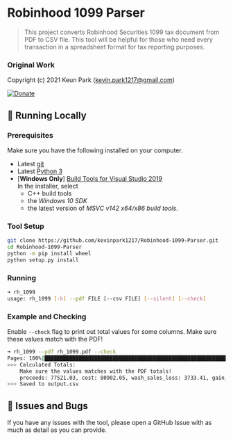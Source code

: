 # Robinhood 1099 Parser

> This project converts Robinhood Securities 1099 tax document from PDF to CSV file. This tool will be helpful for those who need every transaction in a spreadsheet format for tax reporting purposes.


### Original Work

Copyright (c) 2021 Keun Park (kevin.park1217@gmail.com)

[![Donate](https://img.shields.io/badge/Donate-PayPal-green.svg)](https://www.paypal.com/donate?business=P3M77TR7L8LBA&item_name=Thanks+for+supporting+my+work%21&currency_code=USD)


## 🚀 Running Locally

### Prerequisites

Make sure you have the following installed on your computer.
- Latest [git](https://git-scm.com/downloads)
- Latest [Python 3](https://www.python.org/downloads/)
- [**Windows Only**] [Build Tools for Visual Studio 2019](https://visualstudio.microsoft.com/downloads/#build-tools-for-visual-studio-2019)  
  In the installer, select
  - C++ build tools
  - the *Windows 10 SDK*
  - the latest version of *MSVC v142 x64/x86 build tools*.


### Tool Setup  
```bash
git clone https://github.com/kevinpark1217/Robinhood-1099-Parser.git
cd Robinhood-1099-Parser
python -m pip install wheel
python setup.py install
```

### Running
```bash
➜ rh_1099
usage: rh_1099 [-h] --pdf FILE [--csv FILE] [--silent] [--check]
```

### Example and Checking

Enable `--check` flag to print out total values for some columns. Make sure these values match with the PDF!

```bash
➜ rh_1099 --pdf rh_1099.pdf --check
Pages: 100%|██████████████████████████████████████████████████████████████| 40/40 [00:03<00:00, 10.41it/s]
>>> Calculated Totals:
    Make sure the values matches with the PDF totals!
    proceeds: 77521.03, cost: 80902.05, wash_sales_loss: 3733.41, gain_loss: 352.39
>>> Saved to output.csv
```

## 🐞 Issues and Bugs
If you have any issues with the tool, please open a GitHub Issue with as much as detail as you can provide.